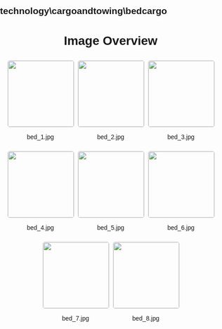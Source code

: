 ## technology\cargoandtowing\bedcargo
<style>
    body {
        font-family: Arial, sans-serif;
        margin: 0;
        padding: 0;
    }
    .image-gallery {
        display: flex;
        flex-wrap: wrap;
        gap: 10px;
        justify-content: center;
        padding: 10px;
    }
    .image-gallery img {
        width: 150px;
        height: auto;
        border: 1px solid #ddd;
        border-radius: 5px;
    }
    .image-gallery div {
        flex: 1 1 calc(33.333% - 20px); /* Three images per row on large screens */
        max-width: 150px;
        text-align: center;
    }
    @media (max-width: 768px) {
        .image-gallery div {
            flex: 1 1 calc(50% - 20px); /* Two images per row on medium screens */
        }
    }
    @media (max-width: 480px) {
        .image-gallery div {
            flex: 1 1 100%; /* One image per row on small screens */
        }
    }
</style>
<h1 style ="text-align: center;"> Image Overview </h1> <div class="image-gallery">
<div>
<img src="https://media.evkx.net/multimedia/technology/cargoandtowing/bedcargo/bed_1_st.jpg">
<p>bed_1.jpg</p>
</div>
<div>
<img src="https://media.evkx.net/multimedia/technology/cargoandtowing/bedcargo/bed_2_st.jpg">
<p>bed_2.jpg</p>
</div>
<div>
<img src="https://media.evkx.net/multimedia/technology/cargoandtowing/bedcargo/bed_3_st.jpg">
<p>bed_3.jpg</p>
</div>
<div>
<img src="https://media.evkx.net/multimedia/technology/cargoandtowing/bedcargo/bed_4_st.jpg">
<p>bed_4.jpg</p>
</div>
<div>
<img src="https://media.evkx.net/multimedia/technology/cargoandtowing/bedcargo/bed_5_st.jpg">
<p>bed_5.jpg</p>
</div>
<div>
<img src="https://media.evkx.net/multimedia/technology/cargoandtowing/bedcargo/bed_6_st.jpg">
<p>bed_6.jpg</p>
</div>
<div>
<img src="https://media.evkx.net/multimedia/technology/cargoandtowing/bedcargo/bed_7_st.jpg">
<p>bed_7.jpg</p>
</div>
<div>
<img src="https://media.evkx.net/multimedia/technology/cargoandtowing/bedcargo/bed_8_st.jpg">
<p>bed_8.jpg</p>
</div>
</div>
